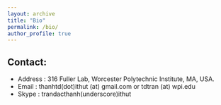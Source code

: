 ```yaml
---
layout: archive
title: "Bio"
permalink: /bio/
author_profile: true
---
```


## Contact:

- Address : 316 Fuller Lab, Worcester Polytechnic Institute, MA, USA.
- Email : thanhtd(dot)ithut (at) gmail.com   or   tdtran (at) wpi.edu
- Skype : trandacthanh(underscore)ithut
